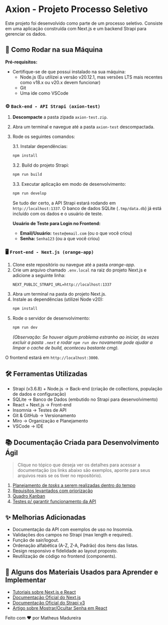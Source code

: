 #  Axion - Projeto Processo Seletivo

Este projeto foi desenvolvido como parte de um processo seletivo. Consiste em uma aplicação construída com Next.js e um backend Strapi para gerenciar os dados.

## 🚀 Como Rodar na sua Máquina

**Pré-requisitos:**
- Certifique-se de que possui instalado na sua máquina:
    - Node.js (Eu utilizei a versão v20.12.1, mas versões LTS mais recentes como v18.x ou v20.x devem funcionar)
    - Git
    - Uma ide como VSCode


### ⚙️ `Back-end - API Strapi (axion-test)`

1.  **Descompacte** a pasta zipada `axion-test.zip`.
2.  Abra um terminal e navegue até a pasta `axion-test` descompactada.
3.  Rode os seguintes comandos:

    3.1. Instalar dependências:
    ```bash
    npm install
    ```

    3.2. Build do projeto Strapi:
    ```bash
    npm run build
    ```

    3.3. Executar aplicação em modo de desenvolvimento:
    ```bash
    npm run develop
    ```
    Se tudo der certo, a API Strapi estará rodando em `http://localhost:1337`. O banco de dados SQLite (`.tmp/data.db`) já está incluído com os dados e o usuário de teste.

    **Usuário de Teste para Login no Frontend:**
    * **Email/Usuário:** `teste@email.com` (ou o que você criou)
    * **Senha:** `Senha123` (ou a que você criou)


### 🖥️ `Front-end - Next.js (orange-app)`

1.  Clone este repositório ou navegue até a pasta *orange-app*.
2.  Crie um arquivo chamado `.env.local` na raiz do projeto Next.js e adicione a seguinte linha:
    ```
    NEXT_PUBLIC_STRAPI_URL=http://localhost:1337
    ```
3.  Abra um terminal na pasta do projeto Next.js.
4.  Instale as dependências (utilizei Node v20):
    ```bash
    npm install
    ```
5.  Rode o servidor de desenvolvimento:
    ```bash
    npm run dev
    ```
    *(Observação: Se houver algum problema estranho ao iniciar, às vezes excluir a pasta `.next` e rodar `npm run dev` novamente pode ajudar a limpar o cache de build, aconteceu bastante cmg).*

O frontend estará  em `http://localhost:3000`.


## 🛠️ Ferramentas Utilizadas
- Strapi (v3.6.8) + Node.js -> Back-end (criação de collections, população de dados e configuração)
- SQLite -> Banco de Dados (embutido no Strapi para desenvolvimento)
- React + Next.js -> Front-end
- Insomnia -> Testes de API
- Git & GitHub -> Versionamento
- Miro -> Organização e Planejamento
- VSCode -> IDE

## 📚 Documentação Criada para Desenvolvimento Ágil
> Clique no tópico que deseja ver os detalhes para acessar a documentação (os links abaixo são exemplos, aponte para seus arquivos reais se os tiver no repositório).

1. [Planejamento de *tasks* a serem realizadas dentro do tempo](./docs-backlog/tasks-plan.md)
2. [Requisitos levantados com priorização](./docs-backlog/requisitos.md)
3. [Quadro Kanban](./docs-backlog/kanban.md)
4. [Testes p/ garantir funcionamento da API](./docs-backlog/testes.md)

## ✨ Melhorias Adicionadas
- Documentação da API com exemplos de uso no Insomnia.
- Validações dos campos no Strapi (max length e required).
- Função de sair/logout.
- Ordenação alfabética (A-Z, Z-A, Padrão) dos itens das listas.
- Design responsivo e fidelidade ao layout proposto.
- Reutilização de código no frontend (components).

## 📖 Alguns dos Materiais Usados para Aprender e Implementar
- [Tutoriais sobre Next.js e React](https://youtu.be/843nec-IvW0?si=IAPeofgs5VtbC2Py)
- [Documentação Oficial do Next.js](https://nextjs.org/docs/app/getting-started)
- [Documentação Oficial do Strapi v3](https://docs-v3.strapi.io/)
- [Artigo sobre Mostrar/Ocultar Senha em React](https://everythingcs.dev/blog/show-and-hide-password-next-js-react-js/)


Feito com ❤️ por Matheus Madureira
